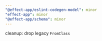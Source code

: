 ```yaml
---
"@effect-app/eslint-codegen-model": minor
"effect-app": minor
"@effect-app/schema": minor
---
```


cleanup: drop legacy `FromClass`
